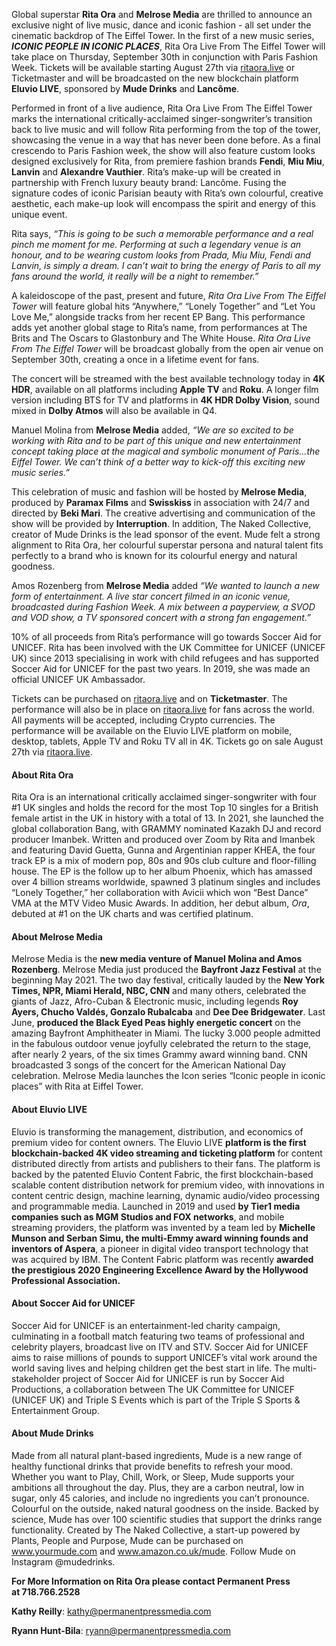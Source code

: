 Global superstar **Rita Ora** and **Melrose Media** are thrilled to announce an exclusive night of live music, dance and iconic fashion - all set under the cinematic backdrop of The Eiffel Tower. In the first of a new music series, _**ICONIC PEOPLE IN ICONIC PLACES**_, Rita Ora Live From The Eiffel Tower will take place on Thursday, September 30th in conjunction with Paris Fashion Week. Tickets will be available starting August 27th via [ritaora.live](https://ritaora.live) or Ticketmaster and will be broadcasted on the new blockchain platform **Eluvio LIVE**, sponsored by **Mude Drinks** and **Lancôme**.

Performed in front of a live audience, Rita Ora Live From The Eiffel Tower marks the international critically-acclaimed singer-songwriter’s transition back to live music and will follow Rita performing from the top of the tower, showcasing the venue in a way that has never been done before. As a final crescendo to Paris Fashion week, the show will also feature custom looks designed exclusively for Rita, from premiere fashion brands **Fendi**, **Miu Miu**, **Lanvin** and **Alexandre Vauthier**. Rita’s make-up will be created in partnership with French luxury beauty brand: Lancôme. Fusing the signature codes of iconic Parisian beauty with Rita’s own colourful, creative aesthetic, each make-up look will encompass the spirit and energy of this unique event.

Rita says, _“This is going to be such a memorable performance and a real pinch me moment for me.  Performing at such a legendary venue is an honour, and to be wearing custom looks from Prada, Miu Miu, Fendi and Lanvin, is simply a dream. I can’t wait to bring the energy of Paris to all my fans around the world, it really will be a night to remember.”_

A kaleidoscope of the past, present and future, _Rita Ora Live From The Eiffel Tower_ will feature global hits “Anywhere,” “Lonely Together” and “Let You Love Me,” alongside tracks from her recent EP Bang. This performance adds yet another global stage to Rita’s name, from performances at The Brits and The Oscars to Glastonbury and The White House. _Rita Ora Live From The Eiffel Tower_ will be broadcast globally from the open air venue on September 30th, creating a once in a lifetime event for fans.  

The concert will be streamed with the best available technology today in **4K HDR**, available on all platforms including **Apple TV** and **Roku**. A longer film version including BTS for TV and platforms in **4K HDR Dolby Vision**, sound mixed in **Dolby Atmos** will also be available in Q4.

Manuel Molina from **Melrose Media** added, _“We are so excited to be working with Rita and to be part of this unique and new entertainment concept taking place at the magical and symbolic monument of Paris...the Eiffel Tower.  We can’t think of a better way to kick-off this exciting new music series.”_

This celebration of music and fashion will be hosted by **Melrose Media**, produced by **Paramax Films** and **Swisskiss** in association with 24/7 and directed by **Beki Mari**. The creative advertising and communication of the show will be provided by **Interruption**. In addition, The Naked Collective, creator of Mude Drinks is the lead sponsor of the event. Mude felt a strong alignment to Rita Ora, her colourful superstar persona and natural talent fits perfectly to a brand who is known for its colourful energy and natural goodness.

Amos Rozenberg from **Melrose Media** added _“We wanted to launch a new form of entertainment. A live star concert filmed in an iconic venue, broadcasted during Fashion Week. A mix between a payperview, a SVOD and VOD show, a TV sponsored concert with a strong fan engagement.”_

10% of all proceeds from Rita’s performance will go towards Soccer Aid for UNICEF. Rita has been involved with the UK Committee for UNICEF (UNICEF UK) since 2013 specialising in work with child refugees and has supported Soccer Aid for UNICEF for the past two years. In 2019, she was made an official UNICEF UK Ambassador.

Tickets can be purchased on [ritaora.live](https://ritaora.live) and on **Ticketmaster**. The performance will also be in place on [ritaora.live](https://ritaora.live) for fans across the world. All payments will be accepted, including Crypto currencies. The performance will be available on the Eluvio LIVE platform on mobile, desktop, tablets, Apple TV and Roku TV all in 4K. Tickets go on sale August 27th via [ritaora.live](https://ritaora.live). 


#### About Rita Ora

Rita Ora is an international critically acclaimed singer-songwriter with four #1 UK singles and holds the record for the most Top 10 singles for a British female artist in the UK in history with a total of 13. In 2021, she launched the global collaboration Bang, with GRAMMY nominated Kazakh DJ and record producer Imanbek. Written and produced over Zoom by Rita and Imanbek and featuring David Guetta, Gunna and Argentinian rapper KHEA, the four track EP is a mix of modern pop, 80s and 90s club culture and floor-filling house. The EP is the follow up to her album Phoenix, which has amassed over 4 billion streams worldwide, spawned 3 platinum singles and includes “Lonely Together,” her collaboration with Avicii which won “Best Dance” VMA at the MTV Video Music Awards. In addition, her debut album, _Ora_, debuted at #1 on the UK charts and was certified platinum.

#### About Melrose Media

Melrose Media is the **new media venture of Manuel Molina and Amos Rozenberg**. Melrose Media just produced the **Bayfront Jazz Festival** at the beginning May 2021. The two day festival, critically lauded by the **New York Times, NPR, Miami Herald, NBC, CNN** and many others, celebrated the giants of Jazz, Afro-Cuban & Electronic music, including legends **Roy Ayers, Chucho Valdés, Gonzalo Rubalcaba** and **Dee Dee Bridgewater**. Last June, **produced the Black Eyed Peas highly energetic concert** on the amazing Bayfront Amphitheater in Miami. The lucky 3.000 people admitted in the fabulous outdoor venue joyfully celebrated the return to the stage, after nearly 2 years, of the six times Grammy award winning band. CNN broadcasted 3 songs of the concert for the American National Day celebration. Melrose Media launches the Icon series “Iconic people in iconic places” with Rita at Eiffel Tower.

#### About Eluvio LIVE

Eluvio is transforming the management, distribution, and economics of premium video for content owners. The Eluvio LIVE **platform is the first blockchain-backed 4K video streaming and ticketing platform** for content distributed directly from artists and publishers to their fans. The platform is backed by the patented Eluvio Content Fabric, the first blockchain-based scalable content distribution network for premium video, with innovations in content centric design, machine learning, dynamic audio/video processing and programmable media. Launched in 2019 and used **by Tier1 media
companies such as MGM Studios and FOX networks**, and mobile streaming providers, the platform was invented by a team led by **Michelle Munson and Serban Simu, the multi-Emmy award winning founds and inventors of Aspera**, a pioneer in
digital video transport technology that was acquired by IBM. The Content Fabric platform was recently **awarded the prestigious 2020 Engineering Excellence Award by the Hollywood Professional Association.**

#### About Soccer Aid for UNICEF

Soccer Aid for UNICEF is an entertainment-led charity campaign, culminating in a football match featuring two teams of professional and celebrity players, broadcast live on ITV and STV. Soccer Aid for UNICEF aims to raise millions of pounds to support UNICEF’s vital work around the world saving lives and helping children get the best start in life. The multi-stakeholder project of Soccer Aid for UNICEF is run by Soccer Aid Productions, a collaboration between The UK Committee for UNICEF (UNICEF UK) and Triple S Events which is part of the Triple S Sports & Entertainment Group.

#### About Mude Drinks

Made from all natural plant-based ingredients, Mude is a new range of healthy
functional drinks that provide benefits to refresh your mood. Whether you want to Play,
Chill, Work, or Sleep, Mude supports your ambitions all throughout the day. Plus, they
are a carbon neutral, low in sugar, only 45 calories, and include no ingredients you can’t
pronounce. Colourful on the outside, naked natural goodness on the inside. Backed by
science, Mude has over 100 scientific studies that support the drinks range
functionality. Created by The Naked Collective, a start-up powered by Plants, People
and Purpose, Mude can be purchased on www.yourmude.com and www.amazon.co.uk/mude. Follow Mude on Instagram @mudedrinks.

**For More Information on Rita Ora please contact Permanent Press at 718.766.2528**

**Kathy Reilly**: [kathy@permanentpressmedia.com](mailto:kathy@permanentpressmedia.com)

**Ryann Hunt-Bila**: [ryann@permanentpressmedia.com](mailto:ryann@permanentpressmedia.com)

